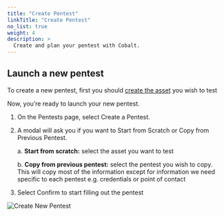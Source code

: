 ```yaml
---
title: "Create Pentest"
linkTitle: "Create Pentest"
no_list: true
weight: 4
description: >
  Create and plan your pentest with Cobalt.
---
```


## Launch a new pentest

To create a new pentest, first you should <a href="/platform-deep-dive/assets/#create-an-asset">create the asset</a> you wish to test

Now, you’re ready to launch your new pentest.

1. On the Pentests page, select Create a Pentest.

2. A modal will ask you if you want to Start from Scratch or Copy from Previous Pentest. 

    a. <b>Start from scratch:</b> select the asset you want to test

    b. <b>Copy from previous pentest:</b> select the pentest you wish to copy. This will copy most of the information except for information we need specific to each pentest e.g. credentials or point of contact

3. Select Confirm to start filling out the pentest

![Create New Pentest ](/pentests/CreateNewPentest.png "Choose to start from scratch or copy a pentest")
